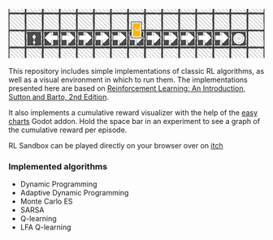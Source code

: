 ![RL Sandbox](itchbanner.png)

This repository includes simple implementations of classic RL algorithms, as well as a visual environment in which to run them. The implementations presented here are based on [Reinforcement Learning: An Introduction, Sutton and Barto, 2nd Edition](http://incompleteideas.net/book/RLbook2018.pdf.).

It also implements a cumulative reward visualizer with the help of the [easy charts](https://github.com/fenix-hub/godot-engine.easy-charts) Godot addon. Hold the space bar in an experiment to see a graph of the cumulative reward per episode. 

RL Sandbox can be played directly on your browser over on [itch](https://moraguma.itch.io/rl-sandbox)

### Implemented algorithms

- Dynamic Programming
- Adaptive Dynamic Programming
- Monte Carlo ES
- SARSA
- Q-learning
- LFA Q-learning